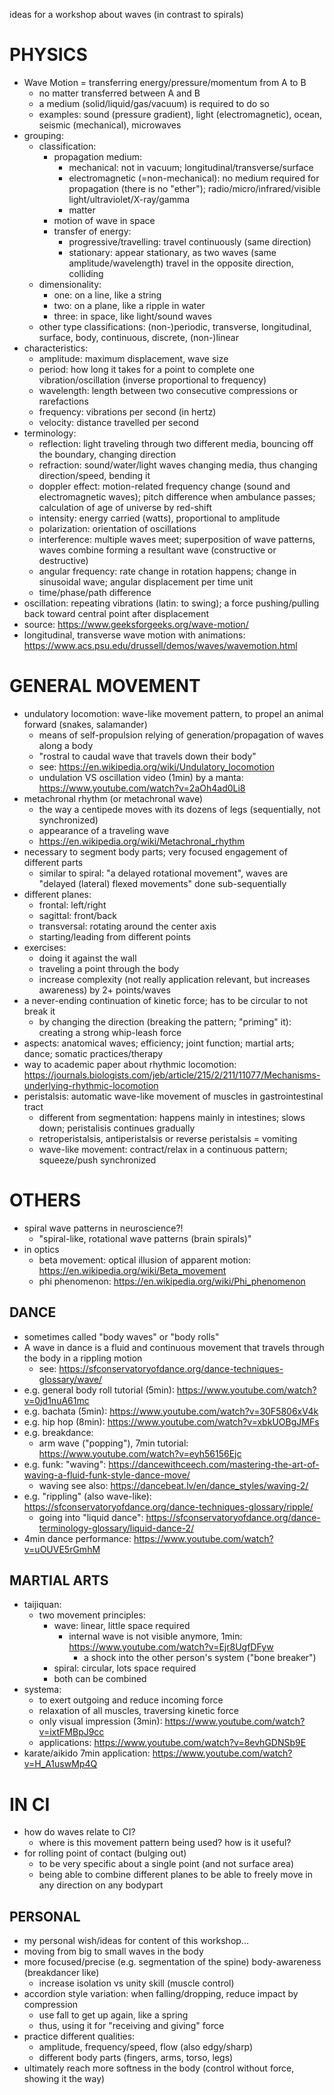 ideas for a workshop about waves (in contrast to spirals)

PHYSICS
================================================================================================================
* Wave Motion = transferring energy/pressure/momentum from A to B
  * no matter transferred between A and B
  * a medium (solid/liquid/gas/vacuum) is required to do so
  * examples: sound (pressure gradient), light (electromagnetic), ocean, seismic (mechanical), microwaves
* grouping:
  * classification:
    * propagation medium:
      * mechanical: not in vacuum; longitudinal/transverse/surface
      * electromagnetic (=non-mechanical): no medium required for propagation (there is no "ether"); radio/micro/infrared/visible light/ultraviolet/X-ray/gamma
      * matter
    * motion of wave in space
    * transfer of energy:
      * progressive/travelling: travel continuously (same direction)
      * stationary: appear stationary, as two waves (same amplitude/wavelength) travel in the opposite direction, colliding
  * dimensionality:
    * one: on a line, like a string
    * two: on a plane, like a ripple in water
    * three: in space, like light/sound waves
  * other type classifications: (non-)periodic, transverse, longitudinal, surface, body, continuous, discrete, (non-)linear
* characteristics:
  * amplitude: maximum displacement, wave size 
  * period: how long it takes for a point to complete one vibration/oscillation (inverse proportional to frequency)
  * wavelength: length between two consecutive compressions or rarefactions
  * frequency: vibrations per second (in hertz)
  * velocity: distance travelled per second
* terminology:
  * reflection: light traveling through two different media, bouncing off the boundary, changing direction
  * refraction: sound/water/light waves changing media, thus changing direction/speed, bending it
  * doppler effect: motion-related frequency change (sound and electromagnetic waves); pitch difference when ambulance passes; calculation of age of universe by red-shift
  * intensity: energy carried (watts), proportional to amplitude
  * polarization: orientation of oscillations
  * interference: multiple waves meet; superposition of wave patterns, waves combine forming a resultant wave (constructive or destructive)
  * angular frequency: rate change in rotation happens; change in sinusoidal wave; angular displacement per time unit
  * time/phase/path difference
* oscillation: repeating vibrations (latin: to swing); a force pushing/pulling back toward central point after displacement
* source: https://www.geeksforgeeks.org/wave-motion/
* longitudinal, transverse wave motion with animations: https://www.acs.psu.edu/drussell/demos/waves/wavemotion.html

GENERAL MOVEMENT
================================================================================================================
* undulatory locomotion: wave-like movement pattern, to propel an animal forward (snakes, salamander)
  * means of self-propulsion relying of generation/propagation of waves along a body
  * "rostral to caudal wave that travels down their body"
  * see: https://en.wikipedia.org/wiki/Undulatory_locomotion
  * undulation VS oscillation video (1min) by a manta: https://www.youtube.com/watch?v=2aOh4ad0Li8
* metachronal rhythm (or metachronal wave)
  * the way a centipede moves with its dozens of legs (sequentially, not synchronized)
  * appearance of a traveling wave
  * https://en.wikipedia.org/wiki/Metachronal_rhythm
* necessary to segment body parts; very focused engagement of different parts
  * similar to spiral: "a delayed rotational movement", waves are "delayed (lateral) flexed movements" done sub-sequentially
* different planes:
  * frontal: left/right
  * sagittal: front/back
  * transversal: rotating around the center axis
  * starting/leading from different points
* exercises:
  * doing it against the wall
  * traveling a point through the body
  * increase complexity (not really application relevant, but increases awareness) by 2+ points/waves
* a never-ending continuation of kinetic force; has to be circular to not break it
  * by changing the direction (breaking the pattern; "priming" it): creating a strong whip-leash force
* aspects: anatomical waves; efficiency; joint function; martial arts; dance; somatic practices/therapy
* way to academic paper about rhythmic locomotion: https://journals.biologists.com/jeb/article/215/2/211/11077/Mechanisms-underlying-rhythmic-locomotion 
* peristalsis: automatic wave-like movement of muscles in gastrointestinal tract
  * different from segmentation: happens mainly in intestines; slows down; peristalisis continues gradually
  * retroperistalsis, antiperistalsis or reverse peristalsis = vomiting
  * wave-like movement: contract/relax in a continuous pattern; squeeze/push synchronized
 
OTHERS
================================================================================================================
* spiral wave patterns in neuroscience?!
  * "spiral-like, rotational wave patterns (brain spirals)"
* in optics
  * beta movement: optical illusion of apparent motion: https://en.wikipedia.org/wiki/Beta_movement
  * phi phenomenon: https://en.wikipedia.org/wiki/Phi_phenomenon

DANCE
----------------------------------------------------------------------------------------------------------------
* sometimes called "body waves" or "body rolls"
* A wave in dance is a fluid and continuous movement that travels through the body in a rippling motion
  * see: https://sfconservatoryofdance.org/dance-techniques-glossary/wave/
* e.g. general body roll tutorial (5min): https://www.youtube.com/watch?v=0jd1nuA61mc
* e.g. bachata (5min): https://www.youtube.com/watch?v=30F5806xV4k
* e.g. hip hop (8min): https://www.youtube.com/watch?v=xbkUOBgJMFs
* e.g. breakdance:
  * arm wave ("popping"), 7min tutorial: https://www.youtube.com/watch?v=eyh56156Ejc
* e.g. funk: "waving": https://dancewithceech.com/mastering-the-art-of-waving-a-fluid-funk-style-dance-move/
  * waving see also: https://dancebeat.lv/en/dance_styles/waving-2/
* e.g. "rippling" (also wave-like): https://sfconservatoryofdance.org/dance-techniques-glossary/ripple/
  * going into "liquid dance": https://sfconservatoryofdance.org/dance-terminology-glossary/liquid-dance-2/
* 4min dance performance: https://www.youtube.com/watch?v=uOUVE5rGmhM

MARTIAL ARTS
----------------------------------------------------------------------------------------------------------------
* taijiquan:
  * two movement principles:
    * wave: linear, little space required
      * internal wave is not visible anymore, 1min: https://www.youtube.com/watch?v=Ejr8UgfDFyw
        * a shock into the other person's system ("bone breaker")
    * spiral: circular, lots space required
    * both can be combined
* systema:
  * to exert outgoing and reduce incoming force 
  * relaxation of all muscles, traversing kinetic force
  * only visual impression (3min): https://www.youtube.com/watch?v=ixtFMBpJ9cc
  * applications: https://www.youtube.com/watch?v=8evhGDNSb9E
* karate/aikido 7min application: https://www.youtube.com/watch?v=H_A1uswMp4Q

IN CI
================================================================================================================
* how do waves relate to CI?
  * where is this movement pattern being used? how is it useful? 
* for rolling point of contact (bulging out)
  * to be very specific about a single point (and not surface area)
  * being able to combine different planes to be able to freely move in any direction on any bodypart
 
PERSONAL
----------------------------------------------------------------------------------------------------------------
* my personal wish/ideas for content of this workshop...
* moving from big to small waves in the body
* more focused/precise (e.g. segmentation of the spine) body-awareness (breakdancer like)
  * increase isolation vs unity skill (muscle control)
* accordion style variation: when falling/dropping, reduce impact by compression
  * use fall to get up again, like a spring
  * thus, using it for "receiving and giving" force
* practice different qualities:
  * amplitude, frequency/speed, flow (also edgy/sharp)
  * different body parts (fingers, arms, torso, legs)
* ultimately reach more softness in the body (control without force, showing it the way)
